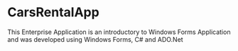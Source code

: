 # CarsRentalApp


This Enterprise Application is an introductory to Windows Forms Application and was developed using Windows Forms, C# and ADO.Net 
